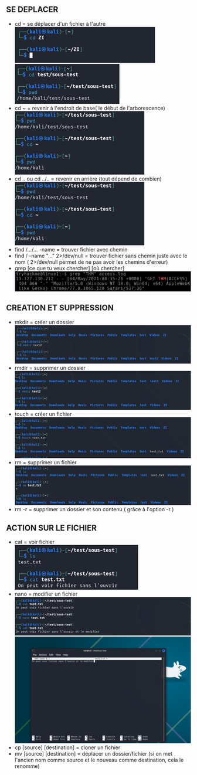 ## SE DEPLACER
- cd = se déplacer d'un fichier à l'autre  
![1c](https://github.com/Alcin1/Cyber_portfolio/blob/main/Cyber-Note/Linux/les_bases_indispensables/image/Screenshot%202025-07-24%20110042.png?raw=true)
![2c](https://github.com/Alcin1/Cyber_portfolio/blob/main/Cyber-Note/Linux/les_bases_indispensables/image/Screenshot%202025-07-24%20110705.png?raw=true)
- cd ~ = revenir à l'endroit de base( le début de l'arborescence)  
![~](https://github.com/Alcin1/Cyber_portfolio/blob/main/Cyber-Note/Linux/les_bases_indispensables/image/Screenshot%202025-07-24%20110756.png?raw=true)
- cd .. ou cd ../.. = revenir en arrière (tout dépend de combien)  
![cd..](https://github.com/Alcin1/Cyber_portfolio/blob/main/Cyber-Note/Linux/les_bases_indispensables/image/Screenshot%202025-07-24%20110756.png?raw=true)
- find /…/… -name = trouver fichier avec chemin
- find / -name "..." 2>/dev/null = trouver fichier sans chemin juste avec le nom ( 2>/dev/null permet de ne pas avoir les chemins d'erreur)
- grep [ce que tu veux chercher] [où chercher]  
![g](https://github.com/Alcin1/Cyber_portfolio/blob/main/Cyber-Note/Linux/les_bases_indispensables/image/imtage.png?raw=true)

## CREATION ET SUPPRESSION
- mkdir = créer un dossier    
![1](https://github.com/Alcin1/Cyber_portfolio/blob/main/Cyber-Note/Linux/les_bases_indispensables/image/1.png?raw=true)
- rmdir = supprimer un dossier  
![2](https://github.com/Alcin1/Cyber_portfolio/blob/main/Cyber-Note/Linux/les_bases_indispensables/image/2.png?raw=true)
- touch = créer un fichier   
![3](https://github.com/Alcin1/Cyber_portfolio/blob/main/Cyber-Note/Linux/les_bases_indispensables/image/3.png?raw=true)
- rm = supprimer un fichier  
![4](https://github.com/Alcin1/Cyber_portfolio/blob/main/Cyber-Note/Linux/les_bases_indispensables/image/4.png?raw=true)
- rm -r = supprimer un dossier et son contenu ( grâce à l'option -r )

## ACTION SUR LE FICHIER
- cat = voir fichier    
![c](https://github.com/Alcin1/Cyber_portfolio/blob/main/Cyber-Note/Linux/les_bases_indispensables/image/Screenshot%202025-07-24%20110837.png?raw=true)
- nano = modifier un fichier  
  ![5_a](https://github.com/Alcin1/Cyber_portfolio/blob/main/Cyber-Note/Linux/les_bases_indispensables/image/5_2.png?raw=true)
  ![5](https://github.com/Alcin1/Cyber_portfolio/blob/main/Cyber-Note/Linux/les_bases_indispensables/image/5_1.png?raw=true)
- cp [source] [destination] = cloner un fichier
- mv [source] [destination] = déplacer un dossier/fichier (si on met l'ancien nom comme source et le nouveau comme destination, cela le renomme)
